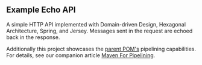 ## Example Echo API
A simple HTTP API implemented with Domain-driven Design, Hexagonal Architecture, Spring, and Jersey. Messages sent in the request are echoed back in the response.

Additionally this project showcases the <a href="https://github.com/eonian-technologies/parent-pom">parent POM's</a> pipelining capabilities. For details, see our companion article <a href="https://medium.com/eonian-technologies/maven-for-pipelining-part-1-8b850d10a7ee" target="_blank">Maven For Pipelining</a>.
